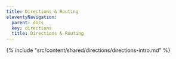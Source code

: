 ```yaml
---
title: Directions & Routing
eleventyNavigation:
  parent: docs
  key: directions
  title: Directions & Routing
---
```


{% include "src/content/shared/directions/directions-intro.md" %}
